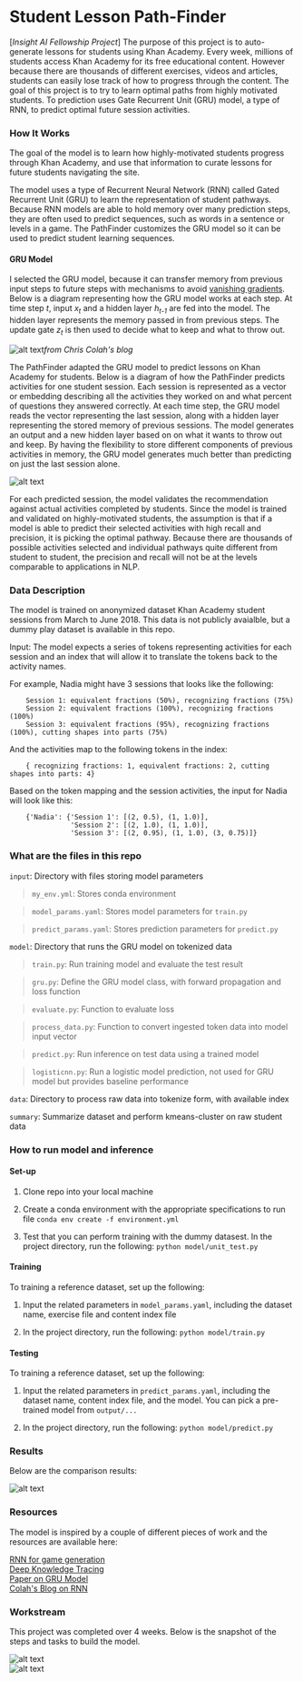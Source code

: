 
# Student Lesson Path-Finder
[*Insight AI Fellowship Project*] The purpose of this project is to auto-generate lessons for students using Khan Academy. Every week, millions of students access Khan Academy for its free educational content. However because there are thousands of different exercises, videos and articles, students can easily lose track of how to progress through the content. The goal of this project is to try to learn optimal paths from highly motivated students. To prediction uses Gate Recurrent Unit (GRU) model, a type of RNN, to predict optimal future session activities.



### How It Works
The goal of the model is to learn how highly-motivated students progress through Khan Academy, and use that information to curate lessons for future students navigating the site.

The model uses a type of Recurrent Neural Network (RNN) called Gated Recurrent Unit (GRU) to learn the representation of student pathways. Because RNN models are able to hold memory over many prediction steps, they are often used to predict sequences, such as words in a sentence or levels in a game. The PathFinder customizes the GRU model so it can be used to predict student learning sequences.



#### GRU Model
I selected the GRU model, because it can transfer memory from previous input steps to future steps with mechanisms to avoid [vanishing gradients](https://en.wikipedia.org/wiki/Vanishing_gradient_problem). Below is a diagram representing how the GRU model works at each step. At time step _t_, input _x<sub>t</sub>_ and a hidden layer _h<sub>t-1</sub>_ are fed into the model. The hidden layer represents the memory passed in from previous steps. The update gate _z<sub>t</sub>_ is then used to decide what to keep and what to throw out.

![alt text](png/gru_colah.png "source: Chris Colah's blog post")*from Chris Colah's blog*

The PathFinder adapted the GRU model to predict lessons on Khan Academy for students. Below is a diagram of how the PathFinder predicts activities for one student session. Each session is represented as a vector or embedding describing all the activities they worked on and what percent of questions they answered correctly. At each time step, the GRU model reads the vector representing the last session, along with a hidden layer representing the stored memory of previous sessions. The model generates an output and a new hidden layer based on on what it wants to throw out and keep. By having the flexibility to store different components of previous activities in memory, the GRU model generates much better than predicting on just the last session alone.

![alt text](png/pathfinder_gru.png "How PathFinder Works")

For each predicted session, the model validates the recommendation against actual activities completed by students. Since the model is trained and validated on highly-motivated students, the assumption is that if a model is able to predict their selected activities with high recall and precision, it is picking the optimal pathway. Because there are thousands of possible activities selected and individual pathways quite different from student to student, the precision and recall will not be at the levels comparable to applications in NLP.



### Data Description

The model is trained on anonymized dataset Khan Academy student sessions from March to June 2018. This data is not publicly avaialble, but a dummy play dataset is available in this repo.

Input: The model expects a series of tokens representing activities for each session and an index that will allow it to translate
the tokens back to the activity names.

For example, Nadia might have 3 sessions that looks like the following:

```
    Session 1: equivalent fractions (50%), recognizing fractions (75%)
    Session 2: equivalent fractions (100%), recognizing fractions (100%)
    Session 3: equivalent fractions (95%), recognizing fractions (100%), cutting shapes into parts (75%)
```

And the activities map to the following tokens in the index:

```
    { recognizing fractions: 1, equivalent fractions: 2, cutting shapes into parts: 4}
```

Based on the token mapping and the session activities, the input for Nadia will look like this:

```
    {'Nadia': {'Session 1': [(2, 0.5), (1, 1.0)],
               'Session 2': [(2, 1.0), (1, 1.0)],
               'Session 3': [(2, 0.95), (1, 1.0), (3, 0.75)]}
```




### What are the files in this repo

`input`: Directory with files storing model parameters

> `my_env.yml`: Stores conda environment

> `model_params.yaml`: Stores model parameters for `train.py`

> `predict_params.yaml`: Stores prediction parameters for `predict.py`


`model`: Directory that runs the GRU model on tokenized data

> `train.py`: Run training model and evaluate the test result

> `gru.py`: Define the GRU model class, with forward propagation and loss function

> `evaluate.py`: Function to evaluate loss

> `process_data.py`: Function to convert ingested token data into model input vector

> `predict.py`: Run inference on test data using a trained model

> `logisticnn.py`: Run a logistic model prediction, not used for GRU model but provides baseline performance

`data`: Directory to process raw data into tokenize form, with available index

`summary`: Summarize dataset and perform kmeans-cluster on raw student data 


### How to run model and inference

#### Set-up
1. Clone repo into your local machine

2. Create a conda environment with the appropriate specifications to run file
    `conda env create -f environment.yml`

3. Test that you can perform training with the dummy datasest. In the project directory, run the following:
    `python model/unit_test.py`

#### Training
To training a reference dataset, set up the following:
1. Input the related parameters in `model_params.yaml`, including the dataset name, exercise file and content index file

2. In the project directory, run the following:
    `python model/train.py`


#### Testing
To training a reference dataset, set up the following:
1. Input the related parameters in `predict_params.yaml`, including the dataset name, content index file, and the model. You can pick a pre-trained model from `output/...`

2. In the project directory, run the following:
    `python model/predict.py`


### Results
Below are the comparison results:

![alt text](png/result_table.png)



### Resources
The model is inspired by a couple of different pieces of work and the resources are available here:

[RNN for game generation](https://medium.com/@ageitgey/machine-learning-is-fun-part-2-a26a10b68df3)  
[Deep Knowledge Tracing](https://web.stanford.edu/~cpiech/bio/papers/deepKnowledgeTracing.pdf)  
[Paper on GRU Model](https://arxiv.org/pdf/1406.1078.pdf)  
[Colah's Blog on RNN](http://colah.github.io/posts/2015-08-Understanding-LSTMs/)


### Workstream

This project was completed over 4 weeks. Below is the snapshot of the steps and tasks to build the model.

![alt text](png/asana_wk1_2.png)  
![alt text](png/asana_wk3_4.png)

